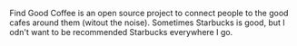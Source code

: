 Find Good Coffee is an open source project to connect people to the good cafes around them (witout the noise). Sometimes Starbucks is good, but I odn't want to be recommended Starbucks everywhere I go.


